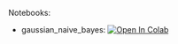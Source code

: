 Notebooks:

* gaussian_naive_bayes: [![Open In Colab](https://colab.research.google.com/assets/colab-badge.svg)](https://colab.research.google.com/github/TemaBlag/ML/blob/main/naiveBayes/gaussian_naive_bayes.ipynb)

